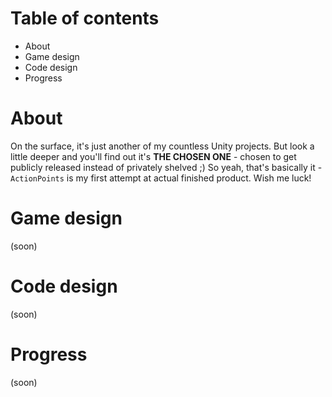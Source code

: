 # Table of contents
- About 
- Game design
- Code design
- Progress

# About
On the surface, it's just another of my countless Unity projects. But look a little deeper and you'll find out it's **THE CHOSEN ONE** - chosen to get publicly released instead of privately shelved ;) So yeah, that's basically it - `ActionPoints` is my first attempt at actual finished product. Wish me luck!

# Game design
(soon)

# Code design
(soon)

# Progress
(soon)
